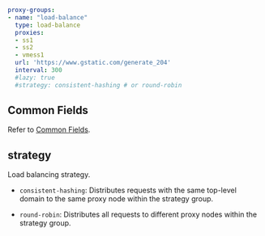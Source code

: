 ```{.yaml linenums="1"}
proxy-groups:
- name: "load-balance"
  type: load-balance
  proxies:
  - ss1
  - ss2
  - vmess1
  url: 'https://www.gstatic.com/generate_204'
  interval: 300
  #lazy: true
  #strategy: consistent-hashing # or round-robin
```

## Common Fields

Refer to [Common Fields](./index.md).

## strategy

Load balancing strategy.

* `consistent-hashing`: Distributes requests with the same top-level domain to the same proxy node within the strategy group.

* `round-robin`: Distributes all requests to different proxy nodes within the strategy group.
